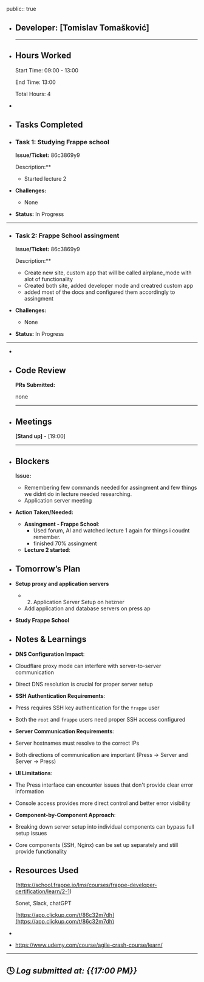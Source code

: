 public:: true

- ## Developer: [Tomislav Tomašković]
  
  ---
- ## Hours Worked
  
  Start Time: 09:00 - 13:00 
  
  End Time: 13:00
  
  Total Hours: 4
-
- ## Tasks Completed
- ### Task 1:  Studying Frappe school
  
  **Issue/Ticket:** 86c3869y9
  
  Description:**
	- Started lecture 2
- **Challenges:**
	- None
- **Status:**  In Progress
- ---
- ### Task 2:  Frappe School assingment
  
  **Issue/Ticket:** 86c3869y9
  
  Description:**
	- Create new site, custom app that will be called airplane_mode with alot of functionality
	- Created both site, added developer mode and creatred custom app
	- added most of the docs and configured them accordingly to assingment
- **Challenges:**
	- None
- **Status:**  In Progress
- ---
-
- ## Code Review
  
  **PRs Submitted:**
  
  none
  
  ---
- ## Meetings
  
  **[Stand up]** - [19:00]
  
  ---
- ## Blockers
  
  **Issue:**
	- Remembering few commands needed for assingment and few things we didnt do in lecture needed researching.
	- Application server meeting
- **Action Taken/Needed:**
	- **Assingment - Frappe School**:
		- Used forum, AI and watched lecture 1 again for things i coudnt remember.
		- finished 70% assingment
	- **Lecture 2 started**:
- ## Tomorrow’s Plan
- **Setup proxy and application servers**
	- 2. Application Server Setup on hetzner
	- Add application and database servers on press ap
- **Study Frappe School**
- ## Notes & Learnings
- **DNS Configuration Impact**:
- Cloudflare proxy mode can interfere with server-to-server communication
- Direct DNS resolution is crucial for proper server setup
- **SSH Authentication Requirements**:
- Press requires SSH key authentication for the `frappe` user
- Both the `root` and `frappe` users need proper SSH access configured
- **Server Communication Requirements**:
- Server hostnames must resolve to the correct IPs
- Both directions of communication are important (Press -> Server and Server -> Press)
- **UI Limitations**:
- The Press interface can encounter issues that don't provide clear error information
- Console access provides more direct control and better error visibility
- **Component-by-Component Approach**:
- Breaking down server setup into individual components can bypass full setup issues
- Core components (SSH, Nginx) can be set up separately and still provide functionality
- ## Resources Used
  
  (https://school.frappe.io/lms/courses/frappe-developer-certification/learn/2-1)
  
  Sonet, Slack, chatGPT
  
  [https://app.clickup.com/t/86c32m7dh](https://app.clickup.com/t/86c32m7dh)
-
- https://www.udemy.com/course/agile-crash-course/learn/
- ---
  
  🕓 *Log submitted at: {{17:00 PM}}*
-